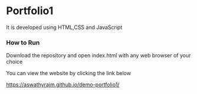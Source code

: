 # Portfolio1

It is developed using HTML,CSS and JavaScript

### How to Run

Download the repository and open index.html with any web browser of your choice

You can view the website by clicking the link below

https://aswathyrajm.github.io/demo-portfolio1/
